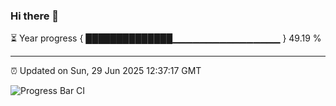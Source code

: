 ### Hi there 👋

⏳ Year progress { ██████████████▁▁▁▁▁▁▁▁▁▁▁▁▁▁▁▁ } 49.19 %

---

⏰ Updated on Sun, 29 Jun 2025 12:37:17 GMT

![Progress Bar CI](https://github.com/liununu/liununu/workflows/Progress%20Bar%20CI/badge.svg)
